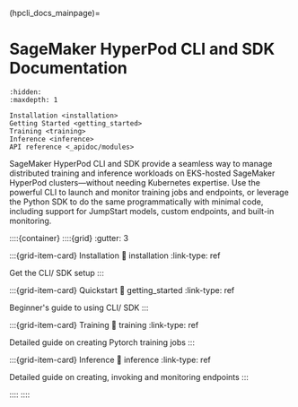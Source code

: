 (hpcli_docs_mainpage)=

# SageMaker HyperPod CLI and SDK Documentation

```{toctree}
:hidden:
:maxdepth: 1

Installation <installation>
Getting Started <getting_started>
Training <training>
Inference <inference>
API reference <_apidoc/modules>
```

SageMaker HyperPod CLI and SDK provide a seamless way to manage distributed training and inference workloads on EKS-hosted SageMaker HyperPod clusters—without needing Kubernetes expertise. Use the powerful CLI to launch and monitor training jobs and endpoints, or leverage the Python SDK to do the same programmatically with minimal code, including support for JumpStart models, custom endpoints, and built-in monitoring.

::::{container}
::::{grid}
:gutter: 3

:::{grid-item-card} Installation
:link: installation
:link-type: ref

Get the CLI/ SDK setup
:::

:::{grid-item-card} Quickstart
:link: getting_started
:link-type: ref

Beginner's guide to using CLI/ SDK
:::

:::{grid-item-card} Training
:link: training
:link-type: ref

Detailed guide on creating Pytorch training jobs
:::

:::{grid-item-card} Inference
:link: inference
:link-type: ref

Detailed guide on creating, invoking and monitoring endpoints
:::

::::
::::

